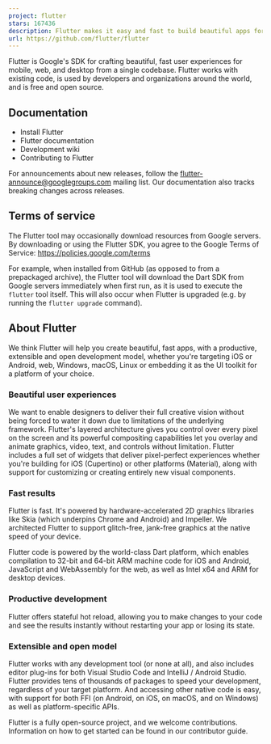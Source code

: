```yaml
---
project: flutter
stars: 167436
description: Flutter makes it easy and fast to build beautiful apps for mobile and beyond
url: https://github.com/flutter/flutter
---
```


Flutter is Google's SDK for crafting beautiful, fast user experiences for mobile, web, and desktop from a single codebase. Flutter works with existing code, is used by developers and organizations around the world, and is free and open source.

Documentation
-------------

-   Install Flutter
-   Flutter documentation
-   Development wiki
-   Contributing to Flutter

For announcements about new releases, follow the flutter-announce@googlegroups.com mailing list. Our documentation also tracks breaking changes across releases.

Terms of service
----------------

The Flutter tool may occasionally download resources from Google servers. By downloading or using the Flutter SDK, you agree to the Google Terms of Service: https://policies.google.com/terms

For example, when installed from GitHub (as opposed to from a prepackaged archive), the Flutter tool will download the Dart SDK from Google servers immediately when first run, as it is used to execute the `flutter` tool itself. This will also occur when Flutter is upgraded (e.g. by running the `flutter upgrade` command).

About Flutter
-------------

We think Flutter will help you create beautiful, fast apps, with a productive, extensible and open development model, whether you're targeting iOS or Android, web, Windows, macOS, Linux or embedding it as the UI toolkit for a platform of your choice.

### Beautiful user experiences

We want to enable designers to deliver their full creative vision without being forced to water it down due to limitations of the underlying framework. Flutter's layered architecture gives you control over every pixel on the screen and its powerful compositing capabilities let you overlay and animate graphics, video, text, and controls without limitation. Flutter includes a full set of widgets that deliver pixel-perfect experiences whether you're building for iOS (Cupertino) or other platforms (Material), along with support for customizing or creating entirely new visual components.

### Fast results

Flutter is fast. It's powered by hardware-accelerated 2D graphics libraries like Skia (which underpins Chrome and Android) and Impeller. We architected Flutter to support glitch-free, jank-free graphics at the native speed of your device.

Flutter code is powered by the world-class Dart platform, which enables compilation to 32-bit and 64-bit ARM machine code for iOS and Android, JavaScript and WebAssembly for the web, as well as Intel x64 and ARM for desktop devices.

### Productive development

Flutter offers stateful hot reload, allowing you to make changes to your code and see the results instantly without restarting your app or losing its state.

### Extensible and open model

Flutter works with any development tool (or none at all), and also includes editor plug-ins for both Visual Studio Code and IntelliJ / Android Studio. Flutter provides tens of thousands of packages to speed your development, regardless of your target platform. And accessing other native code is easy, with support for both FFI (on Android, on iOS, on macOS, and on Windows) as well as platform-specific APIs.

Flutter is a fully open-source project, and we welcome contributions. Information on how to get started can be found in our contributor guide.

